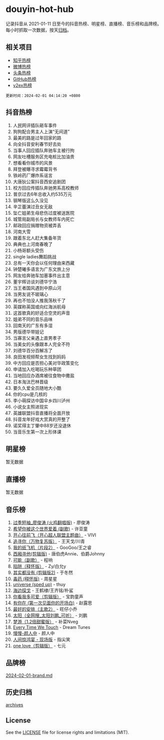 # douyin-hot-hub

记录抖音从 2021-01-11 日至今的抖音热榜、明星榜、直播榜、音乐榜和品牌榜。每小时抓取一次数据，按天[归档](archives)。

## 相关项目

- [知乎热榜](https://github.com/lonnyzhang423/zhihu-hot-hub)
- [微博热榜](https://github.com/lonnyzhang423/weibo-hot-hub)
- [头条热榜](https://github.com/lonnyzhang423/toutiao-hot-hub)
- [GitHub热榜](https://github.com/lonnyzhang423/github-hot-hub)
- [v2ex热榜](https://github.com/lonnyzhang423/v2ex-hot-hub)


`更新时间：2024-02-01 04:14:20 +0800`

## 抖音热榜

1. 人民网评插队砸车事件
1. 狗狗配合男主人上演“无间道”
1. 最美的路是过年回家的路
1. 向全抖音安利春节好去处
1. 当事人回应插队奔驰车主被行拘
1. 网友吐槽服务区充电桩比加油贵
1. 想看看你城市的风景
1. 拜登被曝寻求霉霉背书
1. 铁岭药厂爆炸系谣言
1. 大唐狄公案抖音西安追剧团
1. 校方回应传插队奔驰男系高校教师
1. 普京过去6年总收入约535万元
1. 钢琴版这么久没见
1. 辛芷蕾演过丑女无敌
1. 坠亡姐弟生母悲伤过度被送医院
1. 城管局副局长与女教师车内死亡
1. 邮政回应捐赠物资被弄丢
1. 河南大雪
1. 跟着东北人赶大集备年货
1. 典典也上河南春晚了
1. 小杨哥额头受伤
1. single ladies舞蹈挑战
1. 总有一天你会以任何理由来西藏
1. 钟楚曦多语言为广东文旅上分
1. 网友给奔驰车加塞事件出主意
1. 董宇辉访谈刘德华宁浩
1. 当王者国风遇到中原山河
1. 当男友说不玻璃心
1. 再也不怕没人推我荡秋千了
1. 英媒称英国或向红海派航母
1. 这首歌真的好适合空灵的声音
1. 姐弟不同的音乐品味
1. 回南天的广东有多湿
1. 男版德华带娃记
1. 当寡言父亲遇上直男孝子
1. 当美女的头像跟本人完全不符
1. 刘德华百分百解冻了
1. 良田发视频帮女生找到妈妈
1. 中方回应是否担心美对华政策变化
1. 申请加入吃喝玩乐种草团
1. 当地回应办酒席被往食物中撒盐
1. 日本淘汰巴林晋级
1. 要久久爱全员随地大小酷
1. 你的cpu是几核的
1. 李小萌探访中国伞乡四川泸州
1. 小说女主照进现实
1. 英雄联盟抖音直播将全面开放
1. 抖音龙年好戏大赏真的开整了
1. 诺奖得主丁肇中88岁还没退休
1. 当音乐生第一次上形体课

## 明星榜

暂无数据

## 直播榜

暂无数据

## 音乐榜

1. [过季短袖_廖俊涛 (火鸡翻唱版)](https://sf5-hl-cdn-tos.douyinstatic.com/obj/tos-cn-ve-2774/ogQVJl0tRBKxQgZji7YClFEBrVDeHpPTWfCZbQ) - 廖俊涛
1. [希望你被这个世界爱着 (副歌)](https://sf3-cdn-tos.douyinstatic.com/obj/tos-cn-ve-2774/oUHCmWQfZlE3QQBKBeD8rCFLpJzPgCpImhsxMt) - 许亚童
1. [开心往前飞（开心超人联盟主题曲）](https://sf5-hl-cdn-tos.douyinstatic.com/obj/tos-cn-ve-2774/9d8fb7c82cf1421fb93a9fe925275e0a) - VIVI
1. [追寻你（万物复苏版）](https://sf5-hl-cdn-tos.douyinstatic.com/obj/tos-cn-ve-2774/oYeAZJsbjIDit9APmBg8u6uDUQnHmoCf3gbo74) - 王天戈/川青
1. [我的纸飞机（片段2）](https://sf3-cdn-tos.douyinstatic.com/obj/tos-cn-ve-2774/oM2ZrKcg2CD5AeRB2gkeXOFB1IxAGJdZPazYHf) - GooGoo/王之睿
1. [西厢寻他(剪辑版)](https://sf5-hl-cdn-tos.douyinstatic.com/obj/tos-cn-ve-2774/oUsAVfAQKlRNxEv5qxvIB8o5qmIWUcXbzJKJhw) - 唐伯虎Annie、伯爵Johnny
1. [可能（副歌）](https://sf5-hl-cdn-tos.douyinstatic.com/obj/tos-cn-ve-2774/cde1731888894259b333569393c2fb51) - 程响
1. [陷阱（释怀版）](https://sf5-hl-cdn-tos.douyinstatic.com/obj/tos-cn-ve-2774/oE8C21LeZrzKLDFfQYgMzx4GAIHageG5IzayY7) - Zy/白允y
1. [其实都没有 (剪辑版2)](https://sf3-cdn-tos.douyinstatic.com/obj/tos-cn-ve-2774/oEBNQenHZtBhxYjGgUDQk0BCHTigQafgFlbQ7k) - 于冬然
1. [毒药 (释怀版)](https://sf5-hl-cdn-tos.douyinstatic.com/obj/tos-cn-ve-2774/oYILMEAzspdZBIzy4frJNB8ZHPHWAhiwowd4Ad) - 周星星
1. [universe (sped up)](https://sf3-cdn-tos.douyinstatic.com/obj/tos-cn-ve-2774/oIQnurQLDCsdYeegkM4CKuVb23MZBXtX6QB8bv) - thuy
1. [海边探戈](https://sf3-cdn-tos.douyinstatic.com/obj/tos-cn-ve-2774/os9gE0VQCGqt6VQkZDyBBYvfSDY0QFe3vVmubn) - 王鹤棣/王齐铭/朴鲨
1. [你看我多可爱（剪辑版）](https://sf5-hl-cdn-tos.douyinstatic.com/obj/tos-cn-ve-2774/018d241ee66a4a189b2fa9ea2fe3363d) - 宝韵童声
1. [有你在 (第一次见面你的开场白)](https://sf5-hl-cdn-tos.douyinstatic.com/obj/tos-cn-ve-2774/oAthrQ3ClJBfI57uBoFEgNDYtNCZ0TSYQQfxQ0) - 赵露思
1. [最好的安排（主歌2）](https://sf3-cdn-tos.douyinstatic.com/obj/tos-cn-ve-2774/oMMZX1DuHpMwgoDztBmZswgQnbCeeANZxBHkFY) - 旺仔小乔
1. [太阳（全网搜_太阳刘鹏_可听）](https://sf5-hl-cdn-tos.douyinstatic.com/obj/tos-cn-ve-2774/ogWbyIQnlBFImVbeDocRdCIYtBHlbJXgfZMvgz) - 刘鹏
1. [梦游（1.2倍甜蜜版）](https://sf6-cdn-tos.douyinstatic.com/obj/tos-cn-ve-2774/o4gyAUm8hwufoEABmwVIiQtHsFuGzAEEWtNMzo) - 补菜Nveg
1. [Every Time We Touch](https://sf5-hl-cdn-tos.douyinstatic.com/obj/tos-cn-ve-2774/ogN6lUKQeBBfEVhIOMikG1CcJjugxk1tztZyhP) - Dream Tunes
1. [慢慢-颜人中](https://sf5-hl-cdn-tos.douyinstatic.com/obj/tos-cn-ve-2774/ocjHNfBXdBxQNC8ZGAeoLMFTUgtBg8bkExunDC) - 颜人中
1. [人间惊鸿宴 - 现场版](https://sf5-hl-cdn-tos.douyinstatic.com/obj/tos-cn-ve-2774/osF4mrPePAf2Yv8Wfr5fATCHZwL5h1QiGQAKwz) - 指尖笑
1. [one love（剪辑版）](https://sf5-hl-cdn-tos.douyinstatic.com/obj/tos-cn-ve-2774/o4utbbKzHedACBQ0bkG7ZBgUvDQzbBDnYd1f1k) - 七元

## 品牌榜

[2024-02-01-brand.md](archives/2024-02-01-brand.md)

## 历史归档

[archives](archives)

## License

See the [LICENSE](LICENSE) file for license rights and limitations (MIT).

